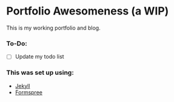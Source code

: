 # Portfolio Awesomeness (a WIP)

This is my working portfolio and blog. 

### To-Do:

- [ ] Update my todo list

### This was set up using:

-	[Jekyll](http://jekyllrb.com)
-	[Formspree](http://formspree.io)

